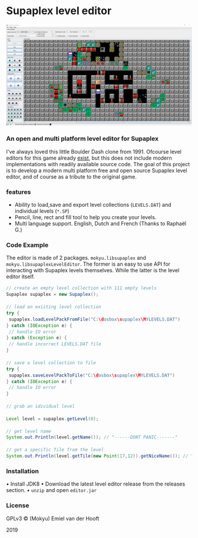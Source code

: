# Supaplex level editor
![demo](https://raw.githubusercontent.com/mokyu/supaplex-level-editor/master/images/demo.jpg)
### An open and multi platform level editor for Supaplex
I've always loved this little Boulder Dash clone from 1991. Ofcourse level editors for this game already [exist](https://www.elmerproductions.com/sp/software.html), but this does not include modern implementations with readily available source code. The goal of this project is to develop a modern multi platform free and open source Supaplex level editor, and of course as a tribute to the original game.

### features

 - Ability to load,save and export level collections (`LEVELS.DAT`) and individual levels (`*.SP`)
 - Pencil, line, rect and fill tool to help you create your levels.
 - Multi language support. English, Dutch and French (Thanks to Raphaël G.)

### Code Example
The editor is made of 2 packages. `mokyu.libsupaplex` and `mokyu.libsupaplexLevelEditor`. The former is an easy to use API for interacting with Supaplex levels themselves. While the latter is the level editor itself.

   ```java
// create an empty level collection with 111 empty levels
Supaplex supaplex = new Supaplex(); 

// load an existing level collection
try {
	supaplex.loadLevelPackFromFile("C:\dosbox\supaplex\MYLEVELS.DAT")
} catch (IOException e) {
	// handle IO error
} catch (Exception e) {
	// handle incorrect LEVELS.DAT file
}

// save a level collection to file
try {
	supaplex.saveLevelPackToFile("C:\dosbox\supaplex\MYLEVELS.DAT")
} catch (IOException e) {
	// handle IO error
}

// grab an idividual level

Level level = supaplex.getLevel(0);

// get level name
System.out.Println(level.getName()); // "------DONT PANIC-------"

// get a specific Tile from the level
System.out.Println(level.getTile(new Point(17,12)).getNiceName()); // "Hardware (Standard)" 
```

### Installation
• Install JDK8
• Download the latest level editor release from the releases section.
• `unzip` and open `editor.jar`

### License
GPLv3 © (Mokyu) Emiel van der Hooft 

2019
